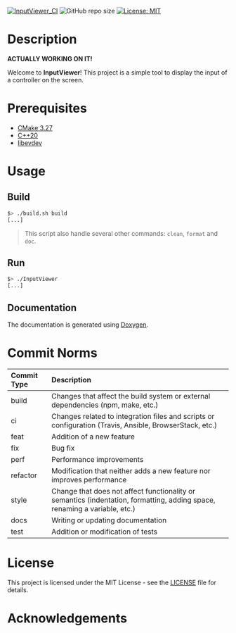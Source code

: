 [![InputViewer_CI](https://github.com/bobis33/InputViewer/actions/workflows/check_compilation.yml/badge.svg)](https://github.com/bobis33/InputViewer/actions/workflows/check_compilation.yml)
![GitHub repo size](https://img.shields.io/github/repo-size/bobis33/InputViewer)
[![License: MIT](https://img.shields.io/badge/License-MIT-blue.svg)](https://github.com/bobis33/InputViewer/blob/main/LICENSE)

# Description

**ACTUALLY WORKING ON IT!**

Welcome to **InputViewer**!
This project is a simple tool to display the input of a controller on the screen.


# Prerequisites

- [CMake 3.27](https://cmake.org/)
- [C++20](https://en.cppreference.com/w/cpp/20)
- [libevdev](https://www.freedesktop.org/wiki/Software/libevdev/)


# Usage

## Build

```bash
$> ./build.sh build
[...]
```
> This script also handle several other commands: `clean`, `format` and `doc`.


## Run

```bash
$> ./InputViewer
[...]
```


## Documentation

The documentation is generated using [Doxygen](https://www.doxygen.nl/index.html).


# Commit Norms

| Commit Type | Description                                                                                                               |
|:------------|:--------------------------------------------------------------------------------------------------------------------------|
| build       | Changes that affect the build system or external dependencies (npm, make, etc.)                                           |
| ci          | Changes related to integration files and scripts or configuration (Travis, Ansible, BrowserStack, etc.)                   |
| feat        | Addition of a new feature                                                                                                 |
| fix         | Bug fix                                                                                                                   |
| perf        | Performance improvements                                                                                                  |
| refactor    | Modification that neither adds a new feature nor improves performance                                                     |
| style       | Change that does not affect functionality or semantics (indentation, formatting, adding space, renaming a variable, etc.) |
| docs        | Writing or updating documentation                                                                                         |
| test        | Addition or modification of tests                                                                                         |


# License

This project is licensed under the MIT License - see the [LICENSE](https://github.com/bobis33/GW2-Bobsxtension/blob/main/LICENSE) file for details.


# Acknowledgements
